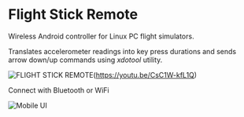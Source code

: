 # Flight Stick Remote

Wireless Android controller for Linux PC flight simulators.

Translates accelerometer readings into key press durations and sends arrow down/up commands using *xdotool* utility.


![FLIGHT STICK REMOTE](https://img.youtube.com/vi/CsC1W-kfL1Q/0.jpg)(https://youtu.be/CsC1W-kfL1Q)


Connect with Bluetooth or WiFi

![Mobile UI](https://github.com/sheinin/flightstick/blob/main/screenshot.jpg?raw=true)
